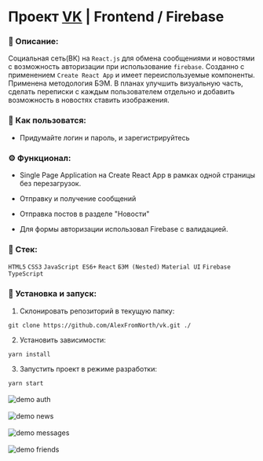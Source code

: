 # Проект [VK](https://github.com/AlexFromNorth/vk) | Frontend / Firebase

### 📜 Описание:
Социальная сеть(ВК) на `React.js` для обмена сообщениями и новостями с возможность авторизации при использование `firebase`. Созданно с применением `Create React App` и имеет переиспользуемые компоненты. Применена методология БЭМ. 
В планах  улучшить визуальную часть, сделать переписки с каждым пользователем отдельно и добавить возможность в новостях ставить изображения.

### 📲 Как пользоватся:
* Придумайте логин и пароль, и зарегистрируйтесь

### ⚙️ Функционал:
* Single Page Application на Create React App в рамках одной страницы без перезагрузок.

* Отправку и получение сообщений
  
* Отправка постов в разделе "Новости"

* Для формы авторизации использовал Firebase с валидацией.


### 🥞 Стек:

`HTML5` `CSS3` `JavaScript ES6+` `React` `БЭМ (Nested)` `Material UI` `Firebase` `TypeScript`

### 💽 Установка и запуск:

1. Склонировать репозиторий в текущую папку:

```git clone https://github.com/AlexFromNorth/vk.git ./```

2. Установить зависимости:

```yarn install```

3. Запустить проект в режиме разработки:

```yarn start```
<br />
<br />
<img src="src/images/Auth.png" alt="demo auth">
<br />
<br />
<img src="src/images/News.png" alt="demo news" >
<br />
<br />
<img src="src/images/Messages.png" alt="demo messages" >
<br />
<br />
<img src="src/images/Friends.png" alt="demo friends">